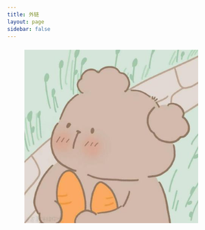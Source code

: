 ```yaml
---
title: 外链
layout: page
sidebar: false
---
```

<script lang="ts" setup>
const links = [{
  title:'流星蝴蝶没有剑',
  link:'http://wx0725.top',
  icon:'http://wx0725.top/favicon.ico',
  desc:'学长站点',
}, {
  title:'星如雨',
  link:'https://blog.csdn.net/qq_46269098',
  icon:'/images/avatar.jpg',
  desc:'个人CSDN',
}, {
  title:'free-code-camp',
  link:'https://chinese.freecodecamp.org/',
  icon:'https://chinese.freecodecamp.org/favicon-32x32.png',
  desc:'网页学习练习站点',
}, {
  title:'desmos',
  link:'https://www.desmos.com/calculator?lang=zh-CN',
  icon:'https://www.desmos.com/assets/img/apps/graphing/favicon.ico',
  desc:'一个数学函数在线工具',
}, {
  title:'easing',
  link:'https://easings.net/zh-cn',
  icon:'https://easings.net/192.c6b79276.png',
  desc:'缓动函数 自定义参数随时间变化的速率。',
}, {
  title:'数据结构可视化工具',
  link:'https://www.cs.usfca.edu/~galles/visualization/Algorithms.html',
  icon:'https://www.cs.usfca.edu/~galles/visualization/favicon.ico',
  desc:'数据结构可视化工具',
}, {
  title:'阿里云镜像库',
  link:'https://developer.aliyun.com/mirror/',
  icon:'https://img.alicdn.com/tfs/TB1_ZXuNcfpK1RjSZFOXXa6nFXa-32-32.ico',
  desc:'阿里云官方镜像下载',
}, {
  title:'清华大学官方镜像',
  link:'https://mirrors.tuna.tsinghua.edu.cn/',
  icon:'https://mirrors.tuna.tsinghua.edu.cn/static/img/favicon.png',
  desc:'清华大学开源镜像',
}, {
  title:'i-love-pdf',
  link:'https://www.ilovepdf.com/zh-cn',
  icon:'https://www.ilovepdf.com/img/favicons-pdf/favicon-32x32.png',
  desc:'PDF格式转换',
}, {
  title:'i-love-img',
  link:'https://www.iloveimg.com/zh-cn',
  icon:'https://www.iloveimg.com/img/favicons-img/favicon-16x16.png',
  desc:'IMG格式处理',
}, {
  title:'unoCSS',
  link:'https://unocss.dev/',
  icon:'https://unocss.dev/favicon.svg',
  desc:'unoCSS 原子化CSS样式',
}, {
  title:'icons',
  link:'https://icones.js.org/',
  icon:'https://icones.js.org/favicon.svg',
  desc:'统一格式 icons 图标库 上千种库图标共选择',
}]
</script>
<div style="padding:10px;margin:0 30px">
  <el-row :gutter="10">
    <el-col :xl="6" :lg="8" :md="12" :sm="12" :xs="24" v-for="link, index in links" :key="index">
      <el-card style="margin-bottom:10px" shadow="hover">
        <template #header>
          <el-link :href="link.link" target="_blank" link v-text="link.title" style="font-size: 20px;font-weight:600;"/>
        </template>
        <div style="display: flex;justify-content: space-between;align-items: center;">
          <div style="margin-right:20px;text-overflow:ellipsis" v-text="link.desc" />
          <el-avatar :size="75" :src="link.icon" shape="square">
            <img src="/images/avatar.jpg"/>
          </el-avatar>
        </div>
      </el-card>
    </el-col>
  </el-row>
</div>
